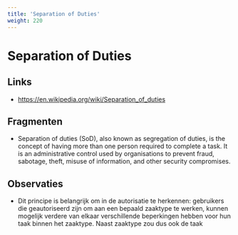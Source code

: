 ```yaml
---
title: 'Separation of Duties'
weight: 220
---
```


# Separation of Duties

## Links
- https://en.wikipedia.org/wiki/Separation_of_duties

## Fragmenten
- Separation of duties (SoD), also known as segregation of duties, is the concept of having more than one person required to complete a task. It is an administrative control used by organisations to prevent fraud, sabotage, theft, misuse of information, and other security compromises.

## Observaties
- Dit principe is belangrijk om in de autorisatie te herkennen: gebruikers die geautoriseerd zijn om aan een bepaald zaaktype te werken, kunnen mogelijk verdere van elkaar verschillende beperkingen hebben voor hun taak binnen het zaaktype. Naast zaaktype zou dus ook de taak
